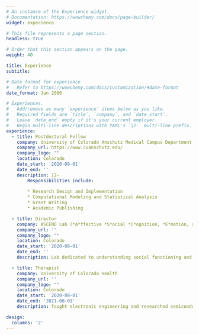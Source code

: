 ```yaml
---
# An instance of the Experience widget.
# Documentation: https://wowchemy.com/docs/page-builder/
widget: experience

# This file represents a page section.
headless: true

# Order that this section appears on the page.
weight: 40

title: Experience
subtitle:

# Date format for experience
#   Refer to https://wowchemy.com/docs/customization/#date-format
date_format: Jan 2006

# Experiences.
#   Add/remove as many `experience` items below as you like.
#   Required fields are `title`, `company`, and `date_start`.
#   Leave `date_end` empty if it's your current employer.
#   Begin multi-line descriptions with YAML's `|2-` multi-line prefix.
experience:
  - title: Postdoctoral Fellow
    company: University of Colorado Anschutz Medical Campus Department of Psychiatry
    company_url: https://www.cuanschutz.edu/
    company_logo: ""
    location: Colorado
    date_start: '2020-08-01'
    date_end: ''
    description: |2-
        Responsibilities include:
        
        * Research Design and Implementation
        * Computational Modeling and Statistical Analysis
        * Grant Writing
        * Academic Publishing 

  - title: Director
    company: ASCEND Lab (*A*ffective *S*ocial *C*ognition, *E*motion, and *N*euroscience - *D*evelopmental psychobiology)
    company_url: ''
    company_logo: ""
    location: Colorado
    date_start: '2020-08-01'
    date_end: ''
    description: Lab dedicated to understanding social functioning and mechanisms underlying impairments across development

  - title: Therapist
    company: University of Colorado Health
    company_url: ''
    company_logo: ""
    location: Colorado
    date_start: '2020-08-01'
    date_end: '2021-08-01'
    description: Taught electronic engineering and researched semiconductor physics.

design:
  columns: '2'
---
```

